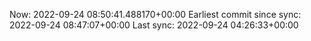Now: 2022-09-24 08:50:41.488170+00:00 Earliest commit since sync: 2022-09-24 08:47:07+00:00 Last sync: 2022-09-24 04:26:33+00:00

